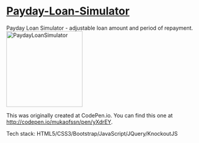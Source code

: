<h1><a href="https://mukaofssn.github.io/PaydayLoanSimulator/" target="_blank">Payday-Loan-Simulator</a></h1>
Payday Loan Simulator - adjustable loan amount and period of repayment.

<img src="https://github.com/mukaofssn/PaydayLoanSimulator/blob/master/PaydayLoanSimulatorQuote.gif" width="200" height="200" alt="PaydayLoanSimulator">

This was originally created at CodePen.io. You can find this one at http://codepen.io/mukaofssn/pen/yXdrEY.

Tech stack: HTML5/CSS3/Bootstrap/JavaScript/JQuery/KnockoutJS
